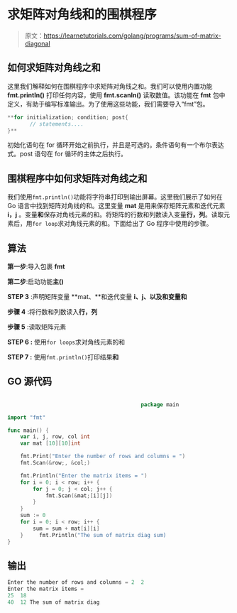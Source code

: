 # 求矩阵对角线和的围棋程序

> 原文：<https://learnetutorials.com/golang/programs/sum-of-matrix-diagonal>

## 如何求矩阵对角线之和

这里我们解释如何在围棋程序中求矩阵对角线之和。我们可以使用内置功能 **fmt.println()** 打印任何内容，使用 **fmt.scanln()** 读取数值。该功能在 **fmt** 包中定义，有助于编写标准输出。为了使用这些功能，我们需要导入“fmt”包。

```go
**for initialization; condition; post{
       // statements....
}** 

```

初始化语句在 for 循环开始之前执行，并且是可选的。条件语句有一个布尔表达式。post 语句在 for 循环的主体之后执行。

## 围棋程序中如何求矩阵对角线之和

我们使用`fmt.println()`功能将字符串打印到输出屏幕。这里我们展示了如何在 Go 语言中找到矩阵对角线的和。这里变量 **mat** 是用来保存矩阵元素和迭代元素 **i，j** 。变量**和**保存对角线元素的和。将矩阵的行数和列数读入变量**行，列**。读取元素后，用`for loop`求对角线元素的和。下面给出了 Go 程序中使用的步骤。

## 算法

**第一步**:导入包裹 **fmt**

**第二步**:启动功能**主()**

**STEP 3** :声明矩阵变量 **mat、**和迭代变量 **i、j、**以及和变量**和**

**步骤 4** :将行数和列数读入**行，列**

**步骤 5** :读取矩阵元素

****STEP 6** :** 使用`for loops`求对角线元素的和

****STEP 7** :** 使用`fmt.println()`打印结果**和**

## GO 源代码

```go

                                          package main

import "fmt"

func main() {
    var i, j, row, col int
    var mat [10][10]int

    fmt.Print("Enter the number of rows and columns = ")
    fmt.Scan(&row;, &col;)

    fmt.Println("Enter the matrix items = ")
    for i = 0; i < row; i++ {
        for j = 0; j < col; j++ {
            fmt.Scan(&mat;[i][j])
        }
    }
    sum := 0
    for i = 0; i < row; i++ {
        sum = sum + mat[i][i]
    }     fmt.Println("The sum of matrix diag sum)
}

```

## 输出

```go
Enter the number of rows and columns = 2  2
Enter the matrix items = 
25  18
40  12 The sum of matrix diag 
```